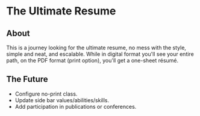 # The Ultimate Resume

## About

This is a journey looking for the ultimate resume, no mess with the style, simple and neat, and escalable. While in digital format you'll see your entire path, on the PDF format (print option), you'll get a one-sheet résumé.

## The Future

* Configure no-print class.
* Update side bar values/abilities/skills.
* Add participation in publications or conferences.
